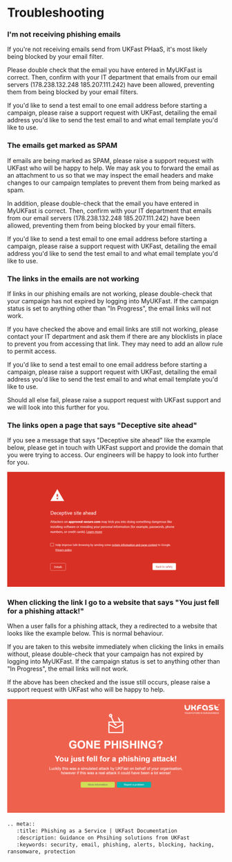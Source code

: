# Troubleshooting

### I'm not receiving phishing emails

If you're not receiving emails send from UKFast PHaaS, it's most likely being blocked by your email filter.

Please double check that the email you have entered in MyUKFast is correct. Then, confirm with your IT department that emails from our email servers (178.238.132.248 185.207.111.242) have been allowed, preventing them from being blocked by your email filters.

If you'd like to send a test email to one email address before starting a campaign, please raise a support request with UKFast, detailing the email address you'd like to send the test email to and what email template you'd like to use.

### The emails get marked as SPAM

If emails are being marked as SPAM, please raise a support request with UKFast who will be happy to help. We may ask you to forward the email as an attachment to us so that we may inspect the email headers and make changes to our campaign templates to prevent them from being marked as spam.

In addition, please double-check that the email you have entered in MyUKFast is correct. Then, confirm with your IT department that emails from our email servers (178.238.132.248 185.207.111.242) have been allowed, preventing them from being blocked by your email filters.

If you'd like to send a test email to one email address before starting a campaign, please raise a support request with UKFast, detailing the email address you'd like to send the test email to and what email template you'd like to use.

### The links in the emails are not working

If links in our phishing emails are not working, please double-check that your campaign has not expired by logging into MyUKFast. If the campaign status is set to anything other than "In Progress", the email links will not work.

If you have checked the above and email links are still not working, please contact your IT department and ask them if there are any blocklists in place to prevent you from accessing that link. They may need to add an allow rule to permit access.

If you'd like to send a test email to one email address before starting a campaign, please raise a support request with UKFast, detailing the email address you'd like to send the test email to and what email template you'd like to use.

Should all else fail, please raise a support request with UKFast support and we will look into this further for you.

### The links open a page that says "Deceptive site ahead"

If you see a message that says "Deceptive site ahead" like the example below, please get in touch with UKFast support and provide the domain that you were trying to access. Our engineers will be happy to look into further for you.

![phaas](files/deceptivesite.png)

### When clicking the link I go to a website that says "You just fell for a phishing attack!"

When a user falls for a phishing attack, they a redirected to a website that looks like the example below. This is normal behaviour.

If you are taken to this website immediately when clicking the links in emails without, please double-check that your campaign has not expired by logging into MyUKFast. If the campaign status is set to anything other than "In Progress", the email links will not work.

If the above has been checked and the issue still occurs, please raise a support request with UKFast who will be happy to help.

![phaas](files/beenphished.png)


```eval_rst
.. meta::
   :title: Phishing as a Service | UKFast Documentation
   :description: Guidance on Phsihing solutions from UKFast
   :keywords: security, email, phishing, alerts, blocking, hacking, ransomware, protection
```
